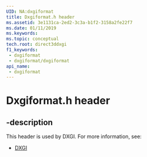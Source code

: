 ```yaml
---
UID: NA:dxgiformat
title: Dxgiformat.h header
ms.assetid: 3e1131ca-2ed2-3c3a-b1f2-3158a2fe22f7
ms.date: 01/11/2019
ms.keywords: 
ms.topic: conceptual
tech.root: direct3ddxgi
f1_keywords:
 - dxgiformat
 - dxgiformat/dxgiformat
api_name:
 - dxgiformat
---
```


# Dxgiformat.h header


## -description

This header is used by DXGI. For more information, see:

- [DXGI](../_direct3ddxgi/index.md)

